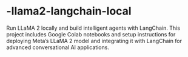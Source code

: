 # -llama2-langchain-local
Run LLaMA 2 locally and build intelligent agents with LangChain. This project includes Google Colab notebooks and setup instructions for deploying Meta’s LLaMA 2 model and integrating it with LangChain for advanced conversational AI applications.
